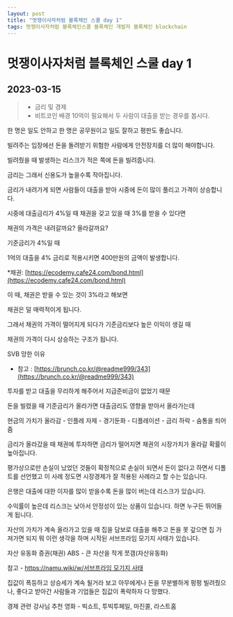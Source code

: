 ```yaml
---
layout: post
title: "멋쟁이사자처럼 블록체인 스쿨 day 1"
tags: 멋쟁이사자처럼 블록체인스쿨 블록체인 개발자 블록체인 blockchain
---
```


# 멋쟁이사자처럼 블록체인 스쿨 day 1

## 2023-03-15

<style>
  .content {
    font-size : 18px;
  }
</style>

> - 금리 및 경제
> - 비트코인 배경
>   10억이 필요해서 두 사람이 대출을 받는 경우를 봅시다.

한 명은 일도 안하고 한 명은 공무원이고 일도 잘하고 평판도 좋습니다.

빌려주는 입장에선 돈을 돌려받기 위험한 사람에게 안전장치를 더 많이 해야합니다.

빌려줬을 때 발생하는 리스크가 적은 쪽에 돈을 빌려줍니다.

금리는 그래서 신용도가 높을수록 작아집니다.

금리가 내려가게 되면 사람들이 대출을 받아 시중에 돈이 많이 풀리고 가격이 상승합니다.

시중에 대출금리가 4%일 때 채권을 갖고 있을 때 3%를 받을 수 있다면

채권의 가격은 내려갈까요? 올라갈까요?

기준금리가 4%일 때

1억의 대출을 4% 금리로 적용시키면 400만원의 금액이 발생합니다.

\*채권: [https://ecodemy.cafe24.com/bond.html](https://ecodemy.cafe24.com/bond.html)

이 때, 채권은 받을 수 있는 것이 3%라고 해보면

채권은 덜 매력적이게 됩니다.

그래서 채권의 가격이 떨어지게 되다가 기준금리보다 높은 이익이 생길 때

채권의 가격이 다시 상승하는 구조가 됩니다.

SVB 망한 이유

- 참고 : [https://brunch.co.kr/@readme999/343](https://brunch.co.kr/@readme999/343)

투자를 받고 대출을 무리하게 해주어서 지급준비금이 없었기 때문

돈을 빌렸을 때 기준금리가 올라가면 대출금리도 영향을 받아서 올라가는데

현금의 가치가 올라감 - 인플레 자제 - 경기둔화 - 디플레이션 - 금리 하락 - 숨통을 틔어줌

금리가 올라갔을 때 채권에 투자하면 금리가 떨어지면 채권의 시장가치가 올라갈 확률이 높아집니다.

평가상으로만 손실이 났었던 것들이 확정적으로 손실이 되면서 돈이 없다고 하면서 디폴트를 선언했고 이 사례 정도면 시장경제가 잘 적용된 사례라고 할 수는 있습니다.

은행은 대출에 대한 이자를 많이 받을수록 돈을 많이 버는데 리스크가 있습니다.

수익률이 높은데 리스크는 낮아서 안정성이 있는 상품이 있습니다. 하면 누구든 뛰어들게 됩니다.

자산의 가치가 계속 올라가고 있을 때 집을 담보로 대출을 해주고 돈을 못 갚으면 집 가져가면 되지 뭐 이런 생각을 하며 시작된 서브프라임 모기지 사태가 있습니다.

자산 유동화 증권(채권) ABS - 큰 자산을 작게 쪼갬(자산유동화)

참고 - [https://namu.wiki/w/서브프라임 모기지 사태](https://namu.wiki/w/%EC%84%9C%EB%B8%8C%ED%94%84%EB%9D%BC%EC%9E%84%20%EB%AA%A8%EA%B8%B0%EC%A7%80%20%EC%82%AC%ED%83%9C)

집값이 폭등하고 상승세가 계속 될거라 보고 아무에게나 돈을 무분별하게 펑펑 빌려줬으나, 좋다고 받아간 사람들과 기업들은 집값이 폭락하자 다 망했다.

경제 관련 강사님 추천 영화 - 빅쇼트, 투빅투페일, 마진콜, 라스트홈
